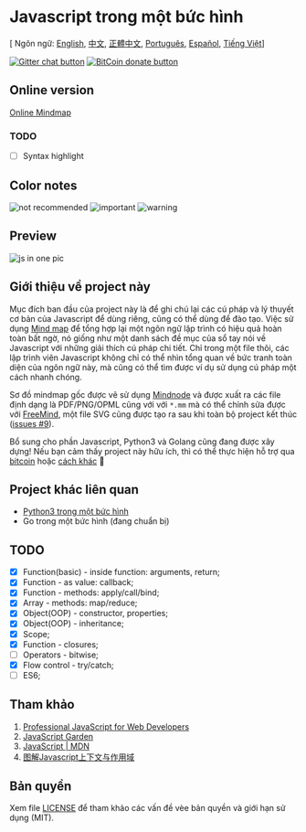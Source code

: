 # Javascript trong một bức hình

[ Ngôn ngữ: [English](../README.md), [中文](README-zh.md), [正體中文](README-zh_TW.md), [Português](README-pt_BR.md), [Español](README-es_MX.md), [Tiếng Việt](README.md)]

<!-- BADGES/ -->

[![Gitter chat button](https://img.shields.io/badge/gitter-Join%20Chat-brightgreen.svg)](https://gitter.im/coodict/javascript-in-one-pic)
[![BitCoin donate button](https://img.shields.io/badge/bitcoin-donate-yellow.svg)](https://www.coinbase.com/rainyear)

<!-- /BADGES -->

## Online version

[Online Mindmap](http://coodict.github.io/javascript-in-one-pic/)

### TODO

- [ ] Syntax highlight

## Color notes

![not recommended](https://img.shields.io/badge/%237E1600-not%20recommended-7E1600.svg)
![important](https://img.shields.io/badge/%234E8D20-important-4E8D20.svg)
![warning](https://img.shields.io/badge/%23DE2B00-warning-DE2B00.svg)

## Preview

![js in one pic](js%20in%20one%20pic.png)

## Giới thiệu về project này

Mục đích ban đầu của project này là để ghi chú lại các cú pháp và lý thuyết cơ bản của Javascript để dùng riêng, cũng có thể dùng để đào tạo. Việc sử dụng [Mind map](https://en.wikipedia.org/wiki/Mind_map) để tổng hợp lại một ngôn ngữ lập trình có hiệu quả hoàn toàn bất ngờ, nó giống như một danh sách đề mục của sổ tay nói về Javascript với những giải thích cú pháp chi tiết. Chỉ trong một file thôi, các lập trình viên Javascript không chỉ có thể nhìn tổng quan về bức tranh toàn diện của ngôn ngữ này, mà cũng có thể tìm được ví dụ sử dụng cú pháp một cách nhanh chóng.

Sơ đồ mindmap gốc được vẽ sử dụng [Mindnode](https://mindnode.com/) và được xuất ra các file định dạng là PDF/PNG/OPML cũng với với `*.mm` mà có thể chỉnh sửa được với [FreeMind](http://freemind.sourceforge.net), một file SVG cũng được tạo ra sau khi toàn bộ project kết thúc ([issues #9](https://github.com/coodict/javascript-in-one-pic/issues/9)).

Bổ sung cho phần Javascript, Python3 và Golang cũng đang được xây dựng! Nếu bạn cảm thấy project này hữu ích, thì có thể thực hiện hỗ trợ qua [bitcoin](https://www.coinbase.com/rainyear) hoặc [cách khác](https://github.com/rainyear/lolita/wiki/Donation) :beers:

## Project khác liên quan

* [Python3 trong một bức hình](https://github.com/coodict/python3-in-one-pic)
* Go trong một bức hình (đang chuẩn bị)

## TODO

- [X] Function(basic) - inside function: arguments, return;
- [X] Function - as value: callback;
- [X] Function - methods: apply/call/bind;
- [X] Array - methods: map/reduce;
- [X] Object(OOP) - constructor, properties;
- [X] Object(OOP) - inheritance;
- [X] Scope;
- [X] Function - closures;
- [ ] Operators - bitwise;
- [X] Flow control - try/catch;
- [ ] ES6;

## Tham khảo

1. [Professional JavaScript for Web Developers](http://www.amazon.cn/gp/offer-listing/1118026691/ref=tmm_pap_new_olp_sr?ie=UTF8&condition=new&sr=&qid=)
2. [JavaScript Garden](http://bonsaiden.github.io/JavaScript-Garden/)
3. [JavaScript | MDN](https://developer.mozilla.org/en-US/docs/Web/JavaScript)
4. [图解Javascript上下文与作用域](http://blog.rainy.im/2015/07/04/scope-chain-and-prototype-chain-in-js/)

## Bản quyền
Xem file [LICENSE](LICENSE) để tham khảo các vấn đề vèe bản quyền và giới hạn sử dụng (MIT).
